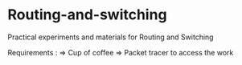 # Routing-and-switching
Practical experiments and materials for Routing and Switching  




Requirements :
=> Cup of coffee 
=> Packet tracer to access the work 



